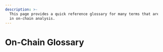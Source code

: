```yaml
---
description: >-
  This page provides a quick reference glossary for many terms that are utilised
  in on-chain analysis.
---
```


# On-Chain Glossary

